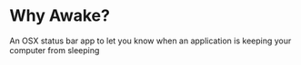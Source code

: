 # Why Awake?
An OSX status bar app to let you know when an application is keeping your computer from sleeping
